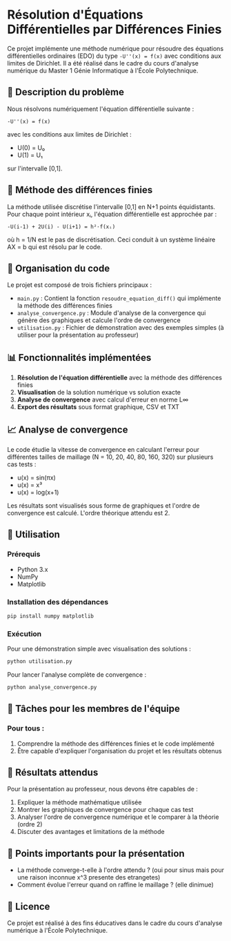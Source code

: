 # Résolution d'Équations Différentielles par Différences Finies

Ce projet implémente une méthode numérique pour résoudre des équations différentielles ordinaires (EDO) du type `-U''(x) = f(x)` avec conditions aux limites de Dirichlet. Il a été réalisé dans le cadre du cours d'analyse numérique du Master 1 Génie Informatique à l'École Polytechnique.

## 📝 Description du problème

Nous résolvons numériquement l'équation différentielle suivante :
```
-U''(x) = f(x)
```
avec les conditions aux limites de Dirichlet :
- U(0) = U₀
- U(1) = U₁

sur l'intervalle [0,1].

## 🧮 Méthode des différences finies

La méthode utilisée discrétise l'intervalle [0,1] en N+1 points équidistants. Pour chaque point intérieur xᵢ, l'équation différentielle est approchée par :

```
-U(i-1) + 2U(i) - U(i+1) = h²·f(xᵢ)
```

où h = 1/N est le pas de discrétisation. Ceci conduit à un système linéaire AX = b qui est résolu par le code.

## 📁 Organisation du code

Le projet est composé de trois fichiers principaux :

- `main.py` : Contient la fonction `resoudre_equation_diff()` qui implémente la méthode des différences finies
- `analyse_convergence.py` : Module d'analyse de la convergence qui génère des graphiques et calcule l'ordre de convergence
- `utilisation.py` : Fichier de démonstration avec des exemples simples (à utiliser pour la présentation au professeur)

## 📊 Fonctionnalités implémentées

1. **Résolution de l'équation différentielle** avec la méthode des différences finies
2. **Visualisation** de la solution numérique vs solution exacte
3. **Analyse de convergence** avec calcul d'erreur en norme L∞
4. **Export des résultats** sous format graphique, CSV et TXT

## 📈 Analyse de convergence

Le code étudie la vitesse de convergence en calculant l'erreur pour différentes tailles de maillage (N = 10, 20, 40, 80, 160, 320) sur plusieurs cas tests :
- u(x) = sin(πx)
- u(x) = x³
- u(x) = log(x+1)

Les résultats sont visualisés sous forme de graphiques et l'ordre de convergence est calculé. L'ordre théorique attendu est 2.

## 🚀 Utilisation

### Prérequis

- Python 3.x
- NumPy
- Matplotlib

### Installation des dépendances

```bash
pip install numpy matplotlib
```

### Exécution

Pour une démonstration simple avec visualisation des solutions :
```bash
python utilisation.py
```

Pour lancer l'analyse complète de convergence :
```bash
python analyse_convergence.py
```

## 👥 Tâches pour les membres de l'équipe

### Pour tous :
1. Comprendre la méthode des différences finies et le code implémenté
2. Être capable d'expliquer l'organisation du projet et les résultats obtenus


## 📝 Résultats attendus

Pour la présentation au professeur, nous devons être capables de :
1. Expliquer la méthode mathématique utilisée
2. Montrer les graphiques de convergence pour chaque cas test
3. Analyser l'ordre de convergence numérique et le comparer à la théorie (ordre 2)
4. Discuter des avantages et limitations de la méthode

## 📌 Points importants pour la présentation

- La méthode converge-t-elle à l'ordre attendu ? (oui pour sinus mais pour une raison inconnue x^3 presente des etrangetes)
- Comment évolue l'erreur quand on raffine le maillage ? (elle dinimue)


## 📄 Licence

Ce projet est réalisé à des fins éducatives dans le cadre du cours d'analyse numérique à l'École Polytechnique.